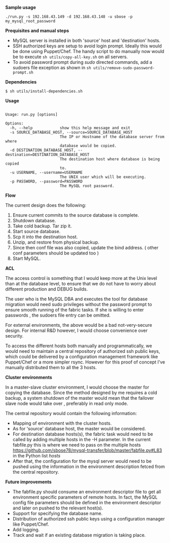 **Sample usage**

```
./run.py -s 192.168.43.149 -d 192.168.43.148 -u sbose -p my_mysql_root_password
```

**Prequisites and manual steps**

- MySQL server is installed in both 'source' host and 'destination' hosts.
- SSH authorized keys are setup to avoid login prompt. Ideally this would be done using Puppet/Chef. The handy script to do manually now would be to execute ``` sh utils/copy-all-key.sh ``` on all servers.
- To avoid password prompt during *sudo* directed commands, add a sudoers file exception as shown in ``` sh utils/remove-sudo-password-prompt.sh ```

**Dependencies**
``` 
$ sh utils/install-dependencies.sh

```


**Usage**
```

Usage: run.py [options]

Options:
  -h, --help            show this help message and exit
  -s SOURCE_DATABASE_HOST, --source=SOURCE_DATABASE_HOST
                        The IP or Hostname of the database server from where
                        database would be copied.
  -d DESTINATION_DATABASE_HOST, --destination=DESTINATION_DATABASE_HOST
                        The destination host where database is being copied
                        to.
  -u USERNAME, --username=USERNAME
                        The UNIX user which will be executing.
  -p PASSWORD, --password=PASSWORD
                        The MySQL root password.
```

**Flow**

The current design does the following:

1. Ensure current commits to the source database is complete.
2. Shutdown database.
3. Take cold backup. Tar zip it.
4. Start source database.
5. Scp it into the destination host.
6. Unzip, and restore from physical backup.
7. Since then conf file was also copied, update the bind address. ( other conf parameters should be updated too )
8. Start MySQL.

**ACL**

The access control is something that I would keep more at the Unix level than at the database level, to ensure that we do not have to worry about different production and DEBUG builds.

The user who is the MySQL DBA and executes the tool for database migration would need sudo privileges without the password prompt to ensure smooth running of the fabric tasks. If she is willing to enter passwords , the sudoers file entry can be omitted. 

For external environments, the above would be a bad not-very-secure design. 
For internal R&D however, I would choose convenience over security.

To access the different hosts both manually and programmatically, we would need to maintain a central repository of authorized ssh public keys, which could be delivered by a configuration management framework like Puppet/Chef or a more simpler rsync. However for this proof of concept I've manually distributed them to all the 3 hosts.



**Cluster environments**

In a master-slave cluster environment, I would choose the master for copying the database.
Since the method designed by me requires a cold backup, a system shutdown of the master would mean that the failover slave node would take over , preferably in read only mode.

The central repository would contain the following information:
- Mapping of environment with the cluster hosts.
- As for 'source' database host, the master would be considered.
- For destination database hosts(s), the fabric task would need to be called by adding multiple hosts in the -H parameter.  In the current fabfile.py this is where we need to pass on the multiple hosts https://github.com/sbose78/mysql-transfer/blob/master/fabfile.py#L83 in the Python list *hosts*
- After that, the configuration for the mysql server would need to be pushed using the information in the environment description fetced from the central repository.


**Future improvements**

- The fabfile.py should consume an environment descriptor file to get all environment specific parameters of remote hosts. In fact, the MySQL config file parameters should be defined in the environment descriptor and later on pushed to the relevant host(s).
- Support for specifying the database name.
- Distribution of authorized ssh public keys using a configuration manager like Puppet/Chef.
- Add logging.
- Track and wait if an existing database migration is taking place.

